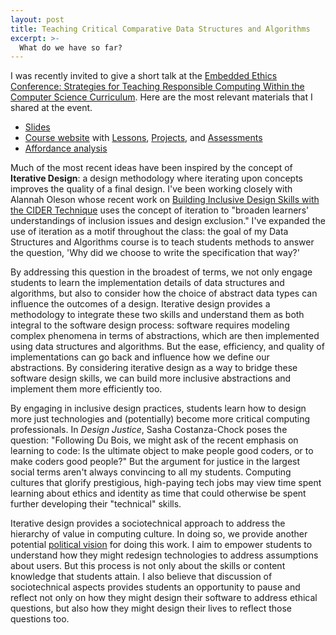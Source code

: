 ```yaml
---
layout: post
title: Teaching Critical Comparative Data Structures and Algorithms
excerpt: >-
  What do we have so far?
---
```


I was recently invited to give a short talk at the [Embedded Ethics Conference: Strategies for Teaching Responsible Computing Within the Computer Science Curriculum](https://hai.stanford.edu/events/embedded-ethics-conference-strategies-teaching-responsible-computing-within-computer-science). Here are the most relevant materials that I shared at the event.

- [Slides](https://docs.google.com/presentation/d/1fVqtYxWupi6zOWOjHGBH0CQOWlwi6p5fuwUFE06JUGg/edit?usp=sharing)
- [Course website](https://courses.cs.washington.edu/courses/cse373/23wi/) with [Lessons](https://courses.cs.washington.edu/courses/cse373/23wi/lessons/), [Projects](https://courses.cs.washington.edu/courses/cse373/23wi/projects/), and [Assessments](https://courses.cs.washington.edu/courses/cse373/23wi/assessments/)
- [Affordance analysis](https://courses.cs.washington.edu/courses/cse373/23wi/lessons/heaps-and-hashing/#affordance-analysis)

Much of the most recent ideas have been inspired by the concept of **Iterative Design**: a design methodology where iterating upon concepts improves the quality of a final design. I've been working closely with Alannah Oleson whose recent work on [Building Inclusive Design Skills with the CIDER Technique](https://medium.com/bits-and-behavior/beyond-average-users-building-inclusive-design-skills-with-the-cider-technique-413969544e6d) uses the concept of iteration to "broaden learners' understandings of inclusion issues and design exclusion." I've expanded the use of iteration as a motif throughout the class: the goal of my Data Structures and Algorithms course is to teach students methods to answer the question, 'Why did we choose to write the specification that way?'

By addressing this question in the broadest of terms, we not only engage students to learn the implementation details of data structures and algorithms, but also to consider how the choice of abstract data types can influence the outcomes of a design. Iterative design provides a methodology to integrate these two skills and understand them as both integral to the software design process: software requires modeling complex phenomena in terms of abstractions, which are then implemented using data structures and algorithms. But the ease, efficiency, and quality of implementations can go back and influence how we define our abstractions. By considering iterative design as a way to bridge these software design skills, we can build more inclusive abstractions and implement them more efficiently too.

By engaging in inclusive design practices, students learn how to design more just technologies and (potentially) become more critical computing professionals. In *Design Justice*, Sasha Costanza-Chock poses the question: "Following Du Bois, we might ask of the recent emphasis on learning to code: Is the ultimate object to make people good coders, or to make coders good people?" But the argument for justice in the largest social terms aren't always convincing to all my students. Computing cultures that glorify prestigious, high-paying tech jobs may view time spent learning about ethics and identity as time that could otherwise be spent further developing their "technical" skills.

Iterative design provides a sociotechnical approach to address the hierarchy of value in computing culture. In doing so, we provide another potential [political vision](https://doi.org/10.17763/1943-5045-88.1.26) for doing this work. I aim to empower students to understand how they might redesign technologies to address assumptions about users. But this process is not only about the skills or content knowledge that students attain. I also believe that discussion of sociotechnical aspects provides students an opportunity to pause and reflect not only on how they might design their software to address ethical questions, but also how they might design their lives to reflect those questions too.
